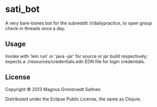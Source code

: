 # sati_bot

A very bare-bones bot for the subreddit /r/dailypractice, to open group check-in threads once a day.

## Usage

Invoke with 'lein run' or 'java -jar' for source or jar build respectively; expects a ./resources/credentials.edn EDN file for login credentials.

## License

Copyright © 2013 Magnus Grimstvedt Saltnes

Distributed under the Eclipse Public License, the same as Clojure.



